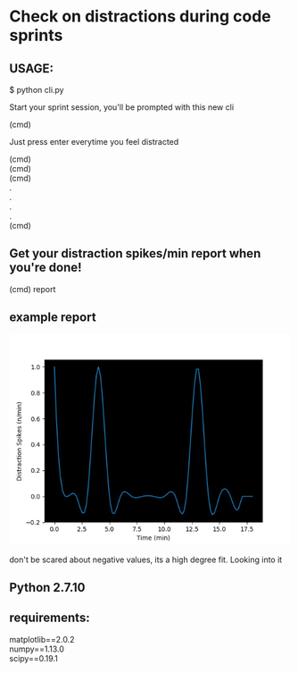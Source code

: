 # Check on distractions during code sprints 

## USAGE:

$ python cli.py

Start your sprint session, you'll be prompted with this new cli

(cmd)

Just press enter everytime you feel distracted

(cmd)  
(cmd)  
(cmd)  
.  
.  
.  
.  
(cmd)  

## Get your distraction spikes/min report when you're done!

(cmd) report


## example report

![Alt text](/assets/spike.png?raw=true)

don't be scared about negative values, its a high degree fit. Looking into it

## Python 2.7.10

## requirements:

matplotlib==2.0.2  
numpy==1.13.0  
scipy==0.19.1
